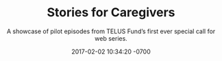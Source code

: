 ---
layout: project
title:  'Stories for Caregivers'
subtitle: '<span class="caps">A showcase of</span> pilot episodes from TELUS Fund’s first ever special call for web series.' 
date:   2017-02-02 10:34:20 -0700
category: project
col: 2
tech: Javascript/jQuery PHP, MySQL, SASS, Photoshop, Illustrator
images: [ cfc-1.jpg, cfc-2.jpg ]
web_link: https://www.storiesforcaregivers.com/
published: true
---